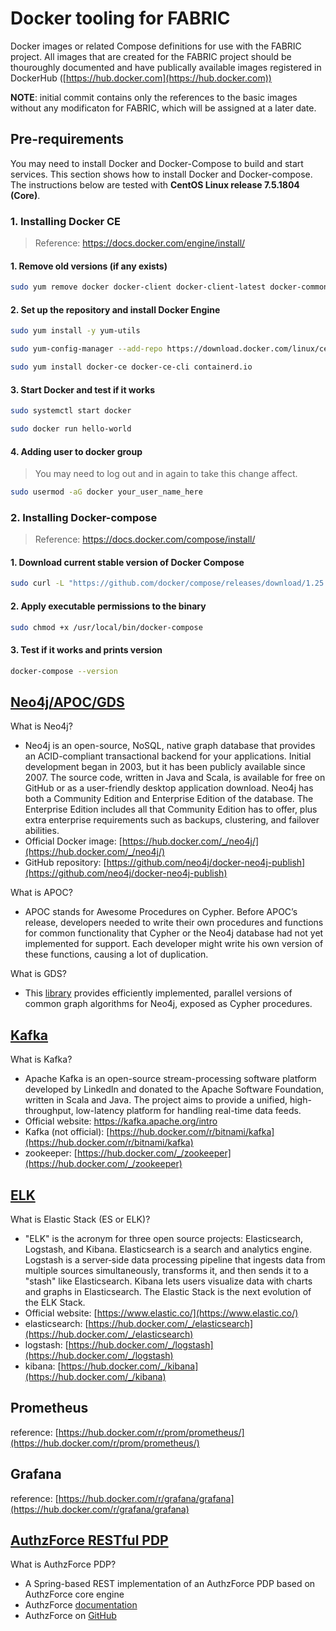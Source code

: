 # Docker tooling for FABRIC

Docker images or related Compose definitions for use with the FABRIC project. All images that are created for the FABRIC project should be thouroughly documented and have publically available images registered in DockerHub ([https://hub.docker.com](https://hub.docker.com))

**NOTE**: initial commit contains only the references to the basic images without any modificaton for FABRIC, which will be assigned at a later date.

## Pre-requirements
You may need to install Docker and Docker-Compose to build and start services. This section shows how to install Docker and Docker-compose. The instructions below are tested with **CentOS Linux release 7.5.1804 (Core)**.

### 1. Installing Docker CE
> Reference: https://docs.docker.com/engine/install/

#### 1. Remove old versions (if any exists)

```bash
sudo yum remove docker docker-client docker-client-latest docker-common docker-latest docker-latest-logrotate docker-logrotate docker-engine
```

#### 2. Set up the repository and install Docker Engine
```bash
sudo yum install -y yum-utils

sudo yum-config-manager --add-repo https://download.docker.com/linux/centos/docker-ce.repo

sudo yum install docker-ce docker-ce-cli containerd.io
```

#### 3. Start Docker and test if it works

```bash
sudo systemctl start docker

sudo docker run hello-world
```

#### 4. Adding user to docker group 

> You may need to log out and in again to take this change affect. 

```bash
sudo usermod -aG docker your_user_name_here
```

### 2. Installing Docker-compose

> Reference: https://docs.docker.com/compose/install/

#### 1. Download current stable version of Docker Compose

```bash
sudo curl -L "https://github.com/docker/compose/releases/download/1.25.5/docker-compose-$(uname -s)-$(uname -m)" -o /usr/local/bin/docker-compose
```

#### 2. Apply executable permissions to the binary

```bash
sudo chmod +x /usr/local/bin/docker-compose
```

#### 3. Test if it works and prints version 

```bash
docker-compose --version
```

## [Neo4j/APOC/GDS](neo4j)

What is Neo4j?

- Neo4j is an open-source, NoSQL, native graph database that provides an ACID-compliant transactional backend for your applications. Initial development began in 2003, but it has been publicly available since 2007. The source code, written in Java and Scala, is available for free on GitHub or as a user-friendly desktop application download. Neo4j has both a Community Edition and Enterprise Edition of the database. The Enterprise Edition includes all that Community Edition has to offer, plus extra enterprise requirements such as backups, clustering, and failover abilities.
- Official Docker image: [https://hub.docker.com/_/neo4j/](https://hub.docker.com/_/neo4j/)
- GitHub repository: [https://github.com/neo4j/docker-neo4j-publish](https://github.com/neo4j/docker-neo4j-publish)

What is APOC?

- APOC stands for Awesome Procedures on Cypher. Before APOC’s release, developers needed to write their own procedures and functions for common functionality that Cypher or the Neo4j database had not yet implemented for support. Each developer might write his own version of these functions, causing a lot of duplication.

What is GDS?

- This [library](https://neo4j.com/docs/graph-data-science/current/introduction/) provides efficiently implemented, parallel versions of common graph algorithms for Neo4j, exposed as Cypher procedures.

## [Kafka](kafka)

What is Kafka?

- Apache Kafka is an open-source stream-processing software platform developed by LinkedIn and donated to the Apache Software Foundation, written in Scala and Java. The project aims to provide a unified, high-throughput, low-latency platform for handling real-time data feeds.
- Official website: https://kafka.apache.org/intro
- Kafka (not official): [https://hub.docker.com/r/bitnami/kafka](https://hub.docker.com/r/bitnami/kafka)
- zookeeper: [https://hub.docker.com/_/zookeeper](https://hub.docker.com/_/zookeeper)

## [ELK](elk)

What is Elastic Stack (ES or ELK)?

- "ELK" is the acronym for three open source projects: Elasticsearch, Logstash, and Kibana. Elasticsearch is a search and analytics engine. Logstash is a server‑side data processing pipeline that ingests data from multiple sources simultaneously, transforms it, and then sends it to a "stash" like Elasticsearch. Kibana lets users visualize data with charts and graphs in Elasticsearch. The Elastic Stack is the next evolution of the ELK Stack.
- Official website: [https://www.elastic.co/](https://www.elastic.co/)
- elasticsearch: [https://hub.docker.com/_/elasticsearch](https://hub.docker.com/_/elasticsearch)
- logstash: [https://hub.docker.com/_/logstash](https://hub.docker.com/_/logstash)
- kibana: [https://hub.docker.com/_/kibana](https://hub.docker.com/_/kibana)

## Prometheus

reference: [https://hub.docker.com/r/prom/prometheus/](https://hub.docker.com/r/prom/prometheus/)

## Grafana

reference: [https://hub.docker.com/r/grafana/grafana](https://hub.docker.com/r/grafana/grafana)

## [AuthzForce RESTful PDP](authzforce-pdp/)

What is AuthzForce PDP?
- A Spring-based REST implementation of an AuthzForce PDP based on AuthzForce core engine
- AuthzForce [documentation](https://authzforce-ce-fiware.readthedocs.io/en/latest/)
- AuthzForce on [GitHub](https://github.com/authzforce)
